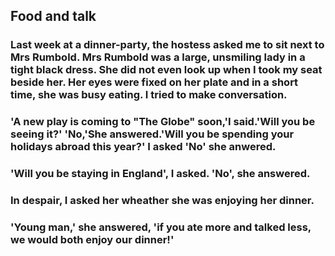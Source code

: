## Food and talk

### Last week at a dinner-party, the hostess asked me to sit next to Mrs Rumbold. Mrs Rumbold was a large, unsmiling lady in a tight black dress. She did not even look up when I took my seat beside her. Her eyes were fixed on her plate and in a short time, she was busy eating. I tried to make conversation.
### 'A new play is coming to "The Globe" soon,'I said.'Will you be seeing it?' 'No,'She answered.'Will you be spending your holidays abroad this year?' I asked 'No' she anwered.
### 'Will you be staying in England', I asked. 'No', she answered.
### In despair, I asked her wheather she was enjoying her dinner.
### 'Young man,' she answered, 'if you ate more and talked less, we would both enjoy our dinner!'